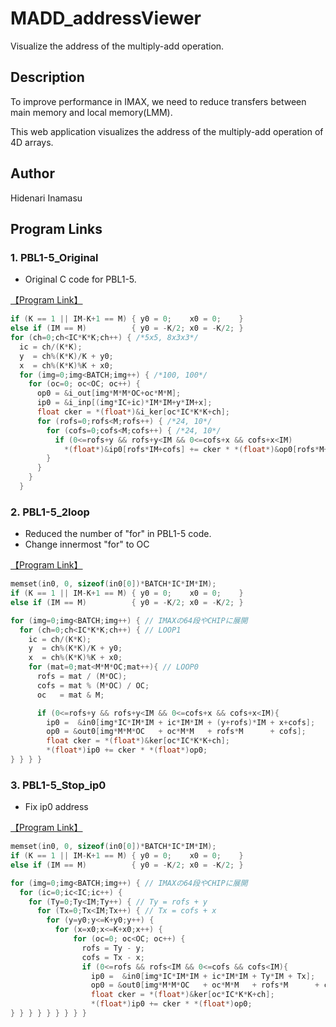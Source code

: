 # MADD_addressViewer

Visualize the address of the multiply-add operation.

## Description

To improve performance in IMAX, we need to reduce transfers between main memory and local memory(LMM).

This web application visualizes the address of the multiply-add operation of 4D arrays.

## Author

Hidenari Inamasu

## Program Links

### 1. PBL1-5_Original

- Original C code for PBL1-5.

[【Program Link】](pbl1_5_original.html)

```c
if (K == 1 || IM-K+1 == M) { y0 = 0;    x0 = 0;    }
else if (IM == M)          { y0 = -K/2; x0 = -K/2; }
for (ch=0;ch<IC*K*K;ch++) { /*5x5, 8x3x3*/
  ic = ch/(K*K);
  y  = ch%(K*K)/K + y0;
  x  = ch%(K*K)%K + x0;
  for (img=0;img<BATCH;img++) { /*100, 100*/
    for (oc=0; oc<OC; oc++) {
      op0 = &i_out[img*M*M*OC+oc*M*M];
      ip0 = &i_inp[(img*IC+ic)*IM*IM+y*IM+x];
      float cker = *(float*)&i_ker[oc*IC*K*K+ch];
      for (rofs=0;rofs<M;rofs++) { /*24, 10*/
        for (cofs=0;cofs<M;cofs++) { /*24, 10*/
          if (0<=rofs+y && rofs+y<IM && 0<=cofs+x && cofs+x<IM)
            *(float*)&ip0[rofs*IM+cofs] += cker * *(float*)&op0[rofs*M+cofs];
        }
      }
    }
  }
```

### 2. PBL1-5_2loop

- Reduced the number of "for" in PBL1-5 code.
- Change innermost "for" to OC


[【Program Link】](pbl1_5_2loop.html)

```c
memset(in0, 0, sizeof(in0[0])*BATCH*IC*IM*IM);
if (K == 1 || IM-K+1 == M) { y0 = 0;    x0 = 0;    }
else if (IM == M)          { y0 = -K/2; x0 = -K/2; }

for (img=0;img<BATCH;img++) { // IMAXの64段やCHIPに展開
  for (ch=0;ch<IC*K*K;ch++) { // LOOP1
    ic = ch/(K*K);
    y  = ch%(K*K)/K + y0;
    x  = ch%(K*K)%K + x0;
    for (mat=0;mat<M*M*OC;mat++){ // LOOP0
      rofs = mat / (M*OC);
      cofs = mat % (M*OC) / OC;
      oc   = mat & M;

      if (0<=rofs+y && rofs+y<IM && 0<=cofs+x && cofs+x<IM){
        ip0 =  &in0[img*IC*IM*IM + ic*IM*IM + (y+rofs)*IM + x+cofs];
        op0 = &out0[img*M*M*OC   + oc*M*M   + rofs*M      + cofs];
        float cker = *(float*)&ker[oc*IC*K*K+ch];
        *(float*)ip0 += cker * *(float*)op0;
} } } }
```
### 3. PBL1-5_Stop_ip0

- Fix ip0 address

[【Program Link】](pbl1_5_Stop_ip0.html)

```c
memset(in0, 0, sizeof(in0[0])*BATCH*IC*IM*IM);
if (K == 1 || IM-K+1 == M) { y0 = 0;    x0 = 0;    }
else if (IM == M)          { y0 = -K/2; x0 = -K/2; }

for (img=0;img<BATCH;img++) { // IMAXの64段やCHIPに展開
  for (ic=0;ic<IC;ic++) {
    for (Ty=0;Ty<IM;Ty++) { // Ty = rofs + y
      for (Tx=0;Tx<IM;Tx++) { // Tx = cofs + x
        for (y=y0;y<=K+y0;y++) { 
          for (x=x0;x<=K+x0;x++) {
              for (oc=0; oc<OC; oc++) {
                rofs = Ty - y;
                cofs = Tx - x;
                if (0<=rofs && rofs<IM && 0<=cofs && cofs<IM){
                  ip0 =  &in0[img*IC*IM*IM + ic*IM*IM + Ty*IM + Tx];
                  op0 = &out0[img*M*M*OC   + oc*M*M   + rofs*M      + cofs];
                  float cker = *(float*)&ker[oc*IC*K*K+ch];
                  *(float*)ip0 += cker * *(float*)op0;
} } } } } } } } }
```
